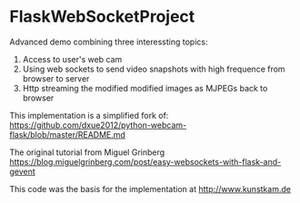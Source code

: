 # FlaskWebSocketProject

Advanced demo combining three interessting topics:
1. Access to user's web cam
2. Using web sockets to send video snapshots with high frequence from browser to server
3. Http streaming the modified modified images as MJPEGs back to browser

This implementation is a simplified fork of:
https://github.com/dxue2012/python-webcam-flask/blob/master/README.md

The original tutorial from Miguel Grinberg
https://blog.miguelgrinberg.com/post/easy-websockets-with-flask-and-gevent 

This code was the basis for the implementation at http://www.kunstkam.de
